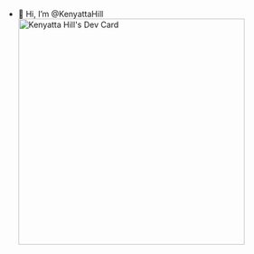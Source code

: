 - 👋 Hi, I’m @KenyattaHill
<a href="https://app.daily.dev/thelightofkenya"><img src="https://api.daily.dev/devcards/4e6a667dd2bc47b2adc8f213f69bf60d.png?r=a3g" width="400" alt="Kenyatta Hill's Dev Card"/></a>

<!---
KenyattaHill/KenyattaHill is a ✨ special ✨ repository because its `README.md` (this file) appears on your GitHub profile.
You can click the Preview link to take a look at your changes.
--->
